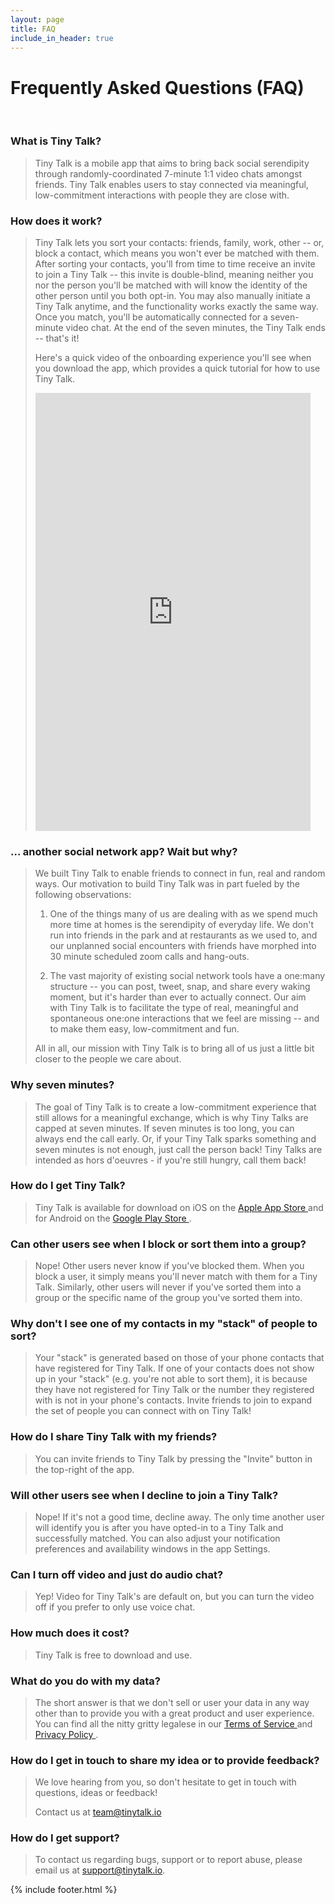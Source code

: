 ```yaml
---
layout: page
title: FAQ
include_in_header: true
---
```


# Frequently Asked Questions (FAQ)

<br>

<h3>What is Tiny Talk?</h3>

> Tiny Talk is a mobile app that aims to bring back social serendipity through randomly-coordinated 7-minute 1:1 video chats amongst friends. Tiny Talk enables users to stay connected via meaningful, low-commitment interactions with people they are close with.


<h3>How does it work?</h3>

> Tiny Talk lets you sort your contacts: friends, family, work, other -- or, block a contact, which means you won't ever be matched with them. After sorting your contacts, you'll from time to time receive an invite to join a Tiny Talk -- this invite is double-blind, meaning neither you nor the person you'll be matched with will know the identity of the other person until you both opt-in. You may also manually initiate a Tiny Talk anytime, and the functionality works exactly the same way. Once you match, you'll be automatically connected for a seven-minute video chat. At the end of the seven minutes, the Tiny Talk ends -- that's it!
>
> Here's a quick video of the onboarding experience you'll see when you download the app, which provides a quick tutorial for how to use Tiny Talk.
>
> <iframe src="https://player.vimeo.com/video/464566874?color=ffffff&title=0&byline=0&portrait=0" width="440" height="701" frameborder="0" allow="autoplay; fullscreen" allowfullscreen></iframe>

<h3>... another social network app? Wait but why?</h3>

> We built Tiny Talk to enable friends to connect in fun, real and random ways.
> Our motivation to build Tiny Talk was in part fueled by the following observations:
> 1. One of the things many of us are dealing with as we spend much more time at homes is the serendipity of everyday life. We don't run into friends in the park and at restaurants as we used to, and our unplanned social encounters with friends have morphed into 30 minute scheduled zoom calls and hang-outs.
>
> 2. The vast majority of existing social network tools have a one:many structure -- you can post, tweet, snap, and share every waking moment, but it's harder than ever to actually connect. Our aim with Tiny Talk is to facilitate the type of real, meaningful and spontaneous one:one interactions that we feel are missing -- and to make them easy, low-commitment and fun.
>
> All in all, our mission with Tiny Talk is to bring all of us just a little bit closer to the people we care about.

<h3>Why seven minutes?</h3>

> The goal of Tiny Talk is to create a low-commitment experience that still allows for a meaningful exchange, which is why Tiny Talks are capped at seven minutes.
> If seven minutes is too long, you can always end the call early. Or, if your Tiny Talk sparks something and seven minutes is not enough, just call the person back! Tiny Talks are intended as hors d'oeuvres - if you're still hungry, call them back!

<h3>How do I get Tiny Talk?</h3>

> Tiny Talk is available for download on iOS on the <a href="https://apps.apple.com/us/app/tiny-talk-chat/id1526380332?uo=4"> Apple App Store </a> and for Android on the <a href="https://play.google.com/store/apps/details?id=com.tinytalkinc.tinytalk"> Google Play Store </a>.

<h3>Can other users see when I block or sort them into a group?</h3>

> Nope! Other users never know if you've blocked them. When you block a user, it simply means you'll never match with them for a Tiny Talk. Similarly, other users will never if you've sorted them into a group or the specific name of the group you've sorted them into.

<h3>Why don't I see one of my contacts in my "stack" of people to sort?</h3>

> Your "stack" is generated based on those of your phone contacts that have registered for Tiny Talk. If one of your contacts does not show up in your "stack" (e.g. you're not able to sort them), it is because they have not registered for Tiny Talk or the number they registered with is not in your phone's contacts. Invite friends to join to expand the set of people you can connect with on Tiny Talk!

<h3>How do I share Tiny Talk with my friends?</h3>

> You can invite friends to Tiny Talk by pressing the "Invite" button in the top-right of the app.

<h3>Will other users see when I decline to join a Tiny Talk?</h3>

> Nope! If it's not a good time, decline away. The only time another user will identify you is after you have opted-in to a Tiny Talk and successfully matched. You can also adjust your notification preferences and availability windows in the app Settings.

<h3>Can I turn off video and just do audio chat?</h3>

> Yep! Video for Tiny Talk's are default on, but you can turn the video off if you prefer to only use voice chat.

<h3>How much does it cost?</h3>

>Tiny Talk is free to download and use.

<h3>What do you do with my data?</h3>

> The short answer is that we don't sell or user your data in any way other than to provide you with a great product and user experience. You can find all the nitty gritty legalese in our <a href= "https://tinytalk.io/terms"> Terms of Service </a> and <a href="https://tinytalk.io/privacy"> Privacy Policy </a>.

<h3>How do I get in touch to share my idea or to provide feedback?</h3>

> We love hearing from you, so don't hesitate to get in touch with questions, ideas or feedback!
>
> Contact us at team@tinytalk.io

<h3> How do I get support?</h3>

> To contact us regarding bugs, support or to report abuse, please email us at support@tinytalk.io.

{% include footer.html %}
